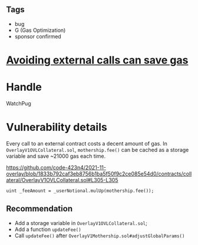 ## Tags

- bug
- G (Gas Optimization)
- sponsor confirmed

# [Avoiding external calls can save gas](https://github.com/code-423n4/2021-11-overlay-findings/issues/74) 

# Handle

WatchPug


# Vulnerability details

Every call to an external contract costs a decent amount of gas. In `OverlayV1OVLCollateral.sol`, `mothership.fee()` can be cached as a storage variable and save ~21000 gas each time.

https://github.com/code-423n4/2021-11-overlay/blob/1833b792caf3eb8756b1ba5f50f9c2ce085e54d0/contracts/collateral/OverlayV1OVLCollateral.sol#L305-L305

```solidity=305
uint _feeAmount = _userNotional.mulUp(mothership.fee());
```

## Recommendation

- Add a storage variable in `OverlayV1OVLCollateral.sol`;
- Add a function `updateFee()`
- Call `updateFee()` after `OverlayV1Mothership.sol#adjustGlobalParams()`

